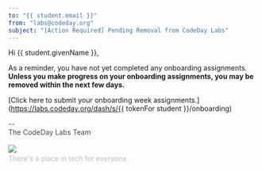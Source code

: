 ```yaml
---
to: "{{ student.email }}"
from: "labs@codeday.org"
subject: "[Action Required] Pending Removal from CodeDay Labs"
---
```


Hi {{ student.givenName }},

As a reminder, you have not yet completed any onboarding assignments. **Unless you make progress on your onboarding assignments, you may be removed within the next few days.**

[Click here to submit your onboarding week assignments.](https://labs.codeday.org/dash/s/{{ tokenFor student }}/onboarding)

<div>
<div style="color: #484848;">--<br />The CodeDay Labs Team</div>
<div><br /><img src="https://f1.codeday.org/logo.png" /><a style="color: #bdbdbd; text-decoration: none;" href="https://www.youtube.com/watch?v=GKNBurEnGow" target="_blank" rel="noopener noreferrer"><br />There's a place in tech for everyone.</a><a style="color: #bdbdbd; text-decoration: none;" href="https://www.youtube.com/watch?v=GKNBurEnGow" target="_blank" rel="noopener noreferrer"><br /></a></div>
</div>

